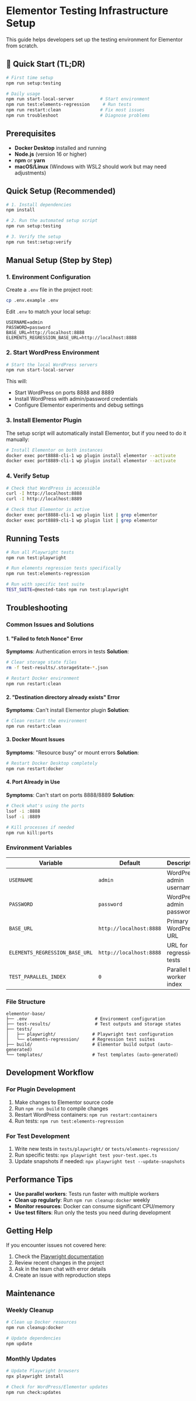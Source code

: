 # Elementor Testing Infrastructure Setup

This guide helps developers set up the testing environment for Elementor from scratch.

## 🚀 Quick Start (TL;DR)

```bash
# First time setup
npm run setup:testing

# Daily usage
npm run start-local-server          # Start environment
npm run test:elements-regression     # Run tests
npm run restart:clean               # Fix most issues
npm run troubleshoot                # Diagnose problems
```

## Prerequisites

- **Docker Desktop** installed and running
- **Node.js** (version 16 or higher)
- **npm** or **yarn**
- **macOS/Linux** (Windows with WSL2 should work but may need adjustments)

## Quick Setup (Recommended)

```bash
# 1. Install dependencies
npm install

# 2. Run the automated setup script
npm run setup:testing

# 3. Verify the setup
npm run test:setup:verify
```

## Manual Setup (Step by Step)

### 1. Environment Configuration

Create a `.env` file in the project root:

```bash
cp .env.example .env
```

Edit `.env` to match your local setup:
```env
USERNAME=admin
PASSWORD=password
BASE_URL=http://localhost:8888
ELEMENTS_REGRESSION_BASE_URL=http://localhost:8888
```

### 2. Start WordPress Environment

```bash
# Start the local WordPress servers
npm run start-local-server
```

This will:
- Start WordPress on ports 8888 and 8889
- Install WordPress with admin/password credentials
- Configure Elementor experiments and debug settings

### 3. Install Elementor Plugin

The setup script will automatically install Elementor, but if you need to do it manually:

```bash
# Install Elementor on both instances
docker exec port8888-cli-1 wp plugin install elementor --activate
docker exec port8889-cli-1 wp plugin install elementor --activate
```

### 4. Verify Setup

```bash
# Check that WordPress is accessible
curl -I http://localhost:8888
curl -I http://localhost:8889

# Check that Elementor is active
docker exec port8888-cli-1 wp plugin list | grep elementor
docker exec port8889-cli-1 wp plugin list | grep elementor
```

## Running Tests

```bash
# Run all Playwright tests
npm run test:playwright

# Run elements regression tests specifically
npm run test:elements-regression

# Run with specific test suite
TEST_SUITE=@nested-tabs npm run test:playwright
```

## Troubleshooting

### Common Issues and Solutions

#### 1. "Failed to fetch Nonce" Error
**Symptoms**: Authentication errors in tests
**Solution**:
```bash
# Clear storage state files
rm -f test-results/.storageState-*.json

# Restart Docker environment
npm run restart:clean
```

#### 2. "Destination directory already exists" Error
**Symptoms**: Can't install Elementor plugin
**Solution**:
```bash
# Clean restart the environment
npm run restart:clean
```

#### 3. Docker Mount Issues
**Symptoms**: "Resource busy" or mount errors
**Solution**:
```bash
# Restart Docker Desktop completely
npm run restart:docker
```

#### 4. Port Already in Use
**Symptoms**: Can't start on ports 8888/8889
**Solution**:
```bash
# Check what's using the ports
lsof -i :8888
lsof -i :8889

# Kill processes if needed
npm run kill:ports
```

### Environment Variables

| Variable | Default | Description |
|----------|---------|-------------|
| `USERNAME` | `admin` | WordPress admin username |
| `PASSWORD` | `password` | WordPress admin password |
| `BASE_URL` | `http://localhost:8888` | Primary WordPress URL |
| `ELEMENTS_REGRESSION_BASE_URL` | `http://localhost:8888` | URL for regression tests |
| `TEST_PARALLEL_INDEX` | `0` | Parallel test worker index |

### File Structure

```
elementor-base/
├── .env                          # Environment configuration
├── test-results/                 # Test outputs and storage states
├── tests/
│   ├── playwright/              # Playwright test configuration
│   └── elements-regression/     # Regression test suites
├── build/                       # Elementor build output (auto-generated)
└── templates/                   # Test templates (auto-generated)
```

## Development Workflow

### For Plugin Development
1. Make changes to Elementor source code
2. Run `npm run build` to compile changes
3. Restart WordPress containers: `npm run restart:containers`
4. Run tests: `npm run test:elements-regression`

### For Test Development
1. Write new tests in `tests/playwright/` or `tests/elements-regression/`
2. Run specific tests: `npx playwright test your-test.spec.ts`
3. Update snapshots if needed: `npx playwright test --update-snapshots`

## Performance Tips

- **Use parallel workers**: Tests run faster with multiple workers
- **Clean up regularly**: Run `npm run cleanup:docker` weekly
- **Monitor resources**: Docker can consume significant CPU/memory
- **Use test filters**: Run only the tests you need during development

## Getting Help

If you encounter issues not covered here:

1. Check the [Playwright documentation](https://playwright.dev/)
2. Review recent changes in the project
3. Ask in the team chat with error details
4. Create an issue with reproduction steps

## Maintenance

### Weekly Cleanup
```bash
# Clean up Docker resources
npm run cleanup:docker

# Update dependencies
npm update
```

### Monthly Updates
```bash
# Update Playwright browsers
npx playwright install

# Check for WordPress/Elementor updates
npm run check:updates
``` 